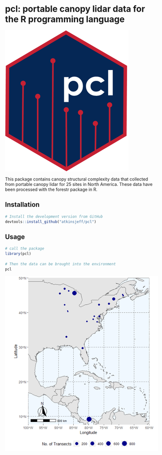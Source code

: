 # pcl: portable canopy lidar data for the R programming language

![](./data-raw/pcl_hex_sticker.png)

This package contains canopy structural complexity data that collected from portable canopy lidar for 25 sites in North America. These data have been processed with
the forestr package in R. 

## Installation
```R
# Install the development version from GitHub
devtools::install_github("atkinsjeff/pcl")

```

## Usage
```R
# call the package
library(pcl)

# Then the data can be brought into the environment
pcl
```

![](./data-raw/pcl_extent_map.png)

